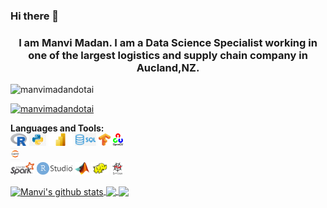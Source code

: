### Hi there 👋

<!--
**manvimadan12/manvimadan12** is a ✨ _special_ ✨ repository because its `README.md` (this file) appears on your GitHub profile.-->

<h3 align="center">I am Manvi Madan. I am a Data Science Specialist working in one of the largest logistics and supply chain company in Aucland,NZ.</h3>

<p align="left"> <img src="https://komarev.com/ghpvc/?username=rajputjay41&label=Profile%20views&color=0e75b6&style=flat" alt="manvimadandotai" /> </p>

<p align="left"> <a href="https://github.com/ryo-ma/github-profile-trophy"><img src="https://github-profile-trophy.vercel.app/?username=manvimadandotai" alt="manvimadandotai" /></a> </p>
<!--
-🌱 I’m currently learning about Quantum Computing
- 🔭 I’m have completed [#100DaysOfDeepLearning and #100daysofmlcode](https://www.instagram.com/ml.newzealand/) Challenge in 2020
- 💬 Ask me about : Business, Neuroscience, Data Science, FinTech, Machine Learning, AI Ethics, Job search in NZ....
- 📫 How to reach me: [LinkedIn](https://nz.linkedin.com/in/manvimadan), DM on [Instagram](https://www.instagram.com/manvimadan.ai/) or email me at manvimadan@outlook.com 
-->

**Languages and Tools:**  
<code><img height="20" src="https://github.com/manvimadan12/manvimadan12/blob/master/images/Rlogo.svg"></code>
<code><img height="20" src="https://github.com/manvimadan12/manvimadan12/blob/master/images/python.jpg"></code>
<code><img height="20" src="https://github.com/manvimadan12/manvimadan12/blob/master/images/power%20bi%20logo.png"></code>
<code><img height="20" src="https://github.com/manvimadan12/manvimadan12/blob/master/images/sql.png"></code>
<code><img height="20" src="https://github.com/manvimadan12/manvimadan12/blob/master/images/Tensorflow_logo.svg.png"></code>
<code><img height="20" src="https://github.com/manvimadan12/manvimadan12/blob/master/images/opencv.png"></code>  
<code><img height="20" src="https://github.com/manvimadan12/manvimadan12/blob/master/images/jupyter.jpeg"></code>  
<code><img height="20" src="https://github.com/manvimadan12/manvimadan12/blob/master/images/spark.png"></code>
<code><img height="20" src="https://github.com/manvimadan12/manvimadan12/blob/master/images/rstudio.png"></code>
<code><img height="20" src="https://github.com/manvimadan12/manvimadan12/blob/master/images/matlab.png"></code>
<code><img height="20" src="https://github.com/manvimadan12/manvimadan12/blob/master/images/hadoop%20logo.jpg"></code> 
<code><img height="20" src="https://github.com/manvimadan12/manvimadan12/blob/master/images/1200px-Spyder_logo.svg.png"></code>  




<a href="https://github.com/manvimadandotai/github-readme-stats">
  <img align="center" src="https://github-readme-stats.vercel.app/api?username=manvimadandotai&show_icons=true&include_all_commits=true&theme=radical" alt="Manvi's github stats" />
</a>

<a href="https://github.com/manvimadandotai/github-readme-stats">
  <img align="center" src="https://github-readme-stats.vercel.app/api/top-langs/?username=manvimadandotai&layout=compact&theme=radical" />
</a> 

<a href="https://github.com/manvimadandotai/Becoming-ML_engineer">
  <img align="center" src="https://github-readme-stats.vercel.app/api/pin/?username=manvimadandotai&repo=Becoming-ML_engineer&theme=radical" />
</a>




